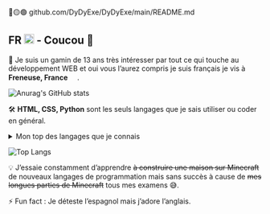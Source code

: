 🔴🟡🟢 github.com/DyDyExe/DyDyExe/main/README.md

## FR <img src="https://img.icons8.com/color/1048/france-circular.png" width="20"/> - Coucou 👋

📱 Je suis un gamin de 13 ans très intéresser par tout ce qui touche au développement WEB et oui vous l’aurez compris je suis français je vis à  **Freneuse, France** <img src="https://img.icons8.com/color/1048/france-circular.png" width="15"/>.

![Anurag's GitHub stats](https://github-readme-stats.vercel.app/api?username=DyDyExe&layout=compact&title_color=FFF&text_color=FFF&icon_color=FFF&bg_color=161b22&hide_border=true)

🛠️ **HTML, CSS, Python** sont les seuls langages que je sais utiliser ou coder en général.
<details>
<summary>Mon top des langages que je connais</summary>

| Rang | Languages |
|-----:|-----------|
|     1| HTML/CSS|
|     2| Python    |
|     3| etc...       |
  
</details>

  ![Top Langs](https://github-readme-stats.vercel.app/api/top-langs/?hide_border=true&username=DyDyExe&layout=compact&title_color=FFF&text_color=FFF&icon_color=FFF&bg_color=161b22&hide_border=true)

💡 J’essaie constamment d’apprendre ~~à construire une maison sur Minecraft~~ de nouveaux langages de programmation mais sans succès à cause de ~~mes longues parties de Minecraft~~ tous mes examens 😅.

⚡ Fun fact : Je déteste l’espagnol mais j’adore l’anglais.
